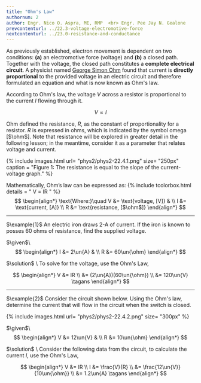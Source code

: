 ```yaml
---
title: "Ohm's Law"
authornum: 2
author: Engr. Nico O. Aspra, ME, RMP  <br> Engr. Pee Jay N. Gealone
prevcontenturl: ../22.3-voltage-electromotive-force
nextcontenturl: ../23.0-resistance-and-conductance
---
```





As previously established, electron movement is dependent on two conditions: **(a)** an electromotive force (voltage) and **(b)** a closed path. Together with the voltage, the closed path constitutes a **complete electrical circuit**. A physicist named [George Simon Ohm](https://www.britannica.com/biography/Georg-Ohm) found that current is **directly proportional** to the provided voltage in an electric circuit and therefore formulated an equation and what is now known as Ohm's law. 

According to Ohm's law, the voltage $V$ across a resistor is proportional to the current $I$ flowing through it. 

$$V \propto I$$

Ohm defined the resistance, $R$, as the constant of proportionality for a resistor. $R$ is expressed in ohms, which is indicated by the symbol omega [$\ohm$]. Note that resistance will be explored in greater detail in the following lesson; in the meantime, consider it as a parameter that relates voltage and current.


{% include images.html 
    url= "phys2/phys2-22.4.1.png" 
    size= "250px"
    caption = "Figure 1: The resistance is equal to the slope of the current-voltage graph."
%}




Mathematically, Ohm’s law can be expressed as:
{% include tcolorbox.html
    details = "
        V = IR
    "
%}
$$
\begin{align*}
	\text{Where:}\quad V &= \text{voltage, [V]} & \\
		I &= \text{current, [A]} \\
		R &= \text{resistance, [$\ohm$]}
\end{align*}
$$




---
$\example{1}$
An electric iron draws 2-A of current. If the iron is known to posses 60 ohms of resistance, find the supplied voltage.

$\given$\\
$$
\begin{align*}
	I &= 2\un{A} & \\
	R &= 60\un{\ohm}
\end{align*}
$$



$\solution$ \\
To solve for the voltage, use the Ohm's Law,

$$
\begin{align*}
	V &= IR \\
	&= (2\un{A})(60\un{\ohm}) \\
	&= 120\un{V}		\tagans
\end{align*}
$$






---
$\example{2}$
Consider the circuit shown below. Using the Ohm's law, determine the current that will flow in the circuit when the switch is closed.

{% include images.html 
    url= "phys2/phys2-22.4.2.png" 
    size= "300px"
%}


$\given$\\
$$
\begin{align*}
	V &= 12\un{V} & \\
	R &= 10\un{\ohm}
\end{align*}
$$



$\solution$ \\
Consider the following data from the circuit, to calculate the current $I$, use the Ohm's Law,

$$
\begin{align*}
	V &= IR \\
	I &= \frac{V}{R} \\
	&= \frac{12\un{V}}{10\un{\ohm}} \\
	&= 1.2\un{A}		\tagans
\end{align*}
$$
